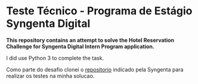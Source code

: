 # Teste Técnico - Programa de Estágio Syngenta Digital

**This repository contains an attempt to solve the Hotel Reservation Challenge for Syngenta Digital Intern Program application.**

I did use Python 3 to complete the task. 

Como parte do desafio clonei o [repositorio](https://github.com/syngenta-digital/challenge-hotel-reservation-test) indicado pela Syngenta para realizar os testes na minha solucao.
